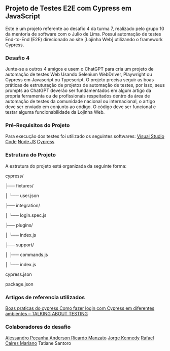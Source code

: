 ## Projeto de Testes E2E com Cypress em JavaScript
Este é um projeto referente ao desafio 4 da turma 7, realizado pelo grupo 10 da mentoria de software com o Julio de Lima. Possui automação de testes End-to-End (E2E) direcionado ao site [Lojinha Web] utilizando o framework Cypress.
### Desafio 4
Junte-se a outros 4 amigos e usem o ChatGPT para cria um projeto de automação de testes Web Usando Selenium WebDriver, Playwright ou Cypress em Javascript ou Typescript. O projeto precisa seguir as boas práticas de estruturação de projetos de automação de testes, por isso, seus prompts ao ChatGPT deverão ser fundamentados em algum artigo da propria ferramenta ou de profissionais respeitados dentro da área de automação de testes da comunidade nacional ou internacional, o artigo deve ser enviado em conjunto ao código. O código deve ser funcional e testar alguma funcionabilidade da Lojinha Web.
### Pré-Requisitos do Projeto

Para execução dos testes foi utilizado os seguintes softwares:
[Visual Studio Code](https://code.visualstudio.com/)
[Node JS](https://nodejs.org/pt)
[Cypress](https://www.cypress.io/)
### Estrutura do Projeto
A estrutura do projeto está organizada da seguinte forma:

cypress/

├── fixtures/

│   └── user.json

├── integration/

│   └── login.spec.js

├── plugins/

│   └── index.js

├── support/

│   ├── commands.js

│   └── index.js

cypress.json

package.json


### Artigos de referencia utilizados
[Boas praticas do cypress ](https://docs.cypress.io/guides/references/best-practices)
[Como fazer login com Cypress em diferentes ambientes – TALKING ABOUT TESTING](https://talkingabouttesting.com/2021/10/09/como-fazer-login-com-cypress-em-diferentes-ambientes/comment-page-1/)

### Colaboradores do desafio
[Alessandro Peçanha ](https://www.linkedin.com/in/alessandro-pe%C3%A7anha-3a28582b/)
[Anderson Ricardo Manzato](https://www.linkedin.com/in/anderson-manzato/)
[Jorge Kennedy](https://www.linkedin.com/in/jorge-kennedy-de-lima-freitas/)
[Rafael Caires Mariano](https://br.linkedin.com/in/rafael-caires-mariano-757858173)
Tatiane Santoro
